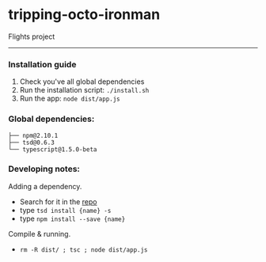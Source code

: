 # tripping-octo-ironman

Flights project

***

### Installation guide

1. Check you've all global dependencies
2. Run the installation script: ```./install.sh```
3. Run the app: ```node dist/app.js``` 

### Global dependencies: 

    ├── npm@2.10.1
    ├── tsd@0.6.3
    └── typescript@1.5.0-beta

### Developing notes: 

Adding a dependency. 

- Search for it in the [repo](http://definitelytyped.org/tsd/)
- type ```tsd install {name} -s```
- type ```npm install --save {name}```

Compile & running.

- ```rm -R dist/ ; tsc ; node dist/app.js```


